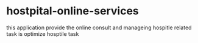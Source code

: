# hostpital-online-services 
this application provide the online consult and manageing hospitle related task is optimize hosptile task
